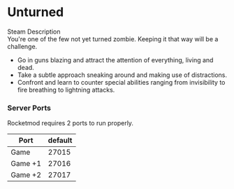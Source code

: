 # Unturned

Steam Description  
You're one of the few not yet turned zombie. Keeping it that way will be a challenge.  
- Go in guns blazing and attract the attention of everything, living and dead.  
- Take a subtle approach sneaking around and making use of distractions.  
- Confront and learn to counter special abilities ranging from invisibility to fire breathing to lightning attacks.  

### Server Ports
Rocketmod requires 2 ports to run properly.  

| Port    | default |
|---------|---------|
| Game    | 27015   |
| Game +1 | 27016   |
| Game +2 | 27017   |